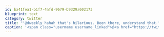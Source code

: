 ```yaml
---
id: ba41fea1-b1f7-4afd-9679-b9329a602173
blueprint: text
category: twitter
title: "'@dweekly hahah that's hilarious. Been there, understand that."
caption: '<span class="username username_linked">@<a href="https://twitter.com/dweekly" title="David E. Weekly">dweekly</a></span> hahah that''s hilarious. Been there, understand that.'
---
```

